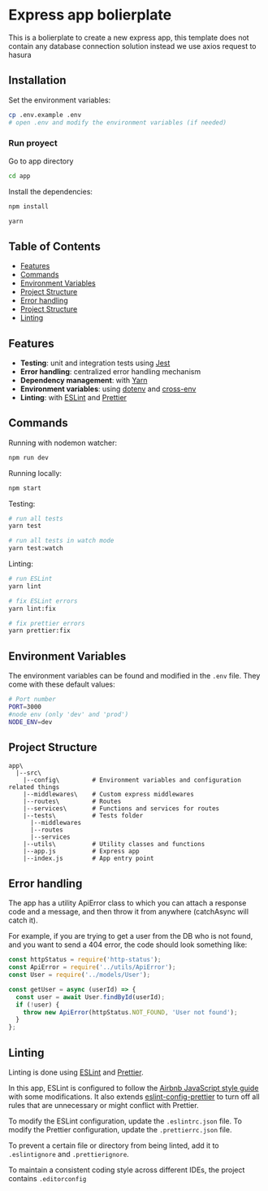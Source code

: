 # Express app bolierplate

This is a bolierplate to create a new express app, this template does not contain any database connection solution instead we use axios request to hasura


## Installation

Set the environment variables:

```bash
cp .env.example .env
# open .env and modify the environment variables (if needed)
```

### Run proyect

Go to app directory

```bash
cd app
```

Install the dependencies:
```bash
npm install
```

```bash
yarn
```

## Table of Contents

- [Features](#features)
- [Commands](#commands)
- [Environment Variables](#environment-variables)
- [Project Structure](#project-structure)
- [Error handling](#error-handling)
- [Project Structure](#project-structure)
- [Linting](#linting)
## Features
- **Testing**: unit and integration tests using [Jest](https://jestjs.io)
- **Error handling**: centralized error handling mechanism
- **Dependency management**: with [Yarn](https://yarnpkg.com)
- **Environment variables**: using [dotenv](https://github.com/motdotla/dotenv) and [cross-env](https://github.com/kentcdodds/cross-env#readme)
- **Linting**: with [ESLint](https://eslint.org) and [Prettier](https://prettier.io)


## Commands

Running with nodemon watcher:

```bash
npm run dev
```
Running locally:

```bash
npm start
```

Testing:

```bash
# run all tests
yarn test

# run all tests in watch mode
yarn test:watch
```

Linting:

```bash
# run ESLint
yarn lint

# fix ESLint errors
yarn lint:fix

# fix prettier errors
yarn prettier:fix
```


## Environment Variables

The environment variables can be found and modified in the `.env` file. They come with these default values:

```bash
# Port number
PORT=3000
#node env (only 'dev' and 'prod')
NODE_ENV=dev
```

## Project Structure

```
app\
  |--src\
    |--config\         # Environment variables and configuration related things
    |--middlewares\    # Custom express middlewares
    |--routes\         # Routes
    |--services\       # Functions and services for routes
    |--tests\          # Tests folder
      |--middlewares   
      |--routes
      |--services
    |--utils\          # Utility classes and functions
    |--app.js          # Express app
    |--index.js        # App entry point
```

## Error handling
The app has a utility ApiError class to which you can attach a response code and a message, and then throw it from anywhere (catchAsync will catch it).

For example, if you are trying to get a user from the DB who is not found, and you want to send a 404 error, the code should look something like:

```javascript
const httpStatus = require('http-status');
const ApiError = require('../utils/ApiError');
const User = require('../models/User');

const getUser = async (userId) => {
  const user = await User.findById(userId);
  if (!user) {
    throw new ApiError(httpStatus.NOT_FOUND, 'User not found');
  }
};
```
## Linting

Linting is done using [ESLint](https://eslint.org/) and [Prettier](https://prettier.io).

In this app, ESLint is configured to follow the [Airbnb JavaScript style guide](https://github.com/airbnb/javascript/tree/master/packages/eslint-config-airbnb-base) with some modifications. It also extends [eslint-config-prettier](https://github.com/prettier/eslint-config-prettier) to turn off all rules that are unnecessary or might conflict with Prettier.

To modify the ESLint configuration, update the `.eslintrc.json` file. To modify the Prettier configuration, update the `.prettierrc.json` file.

To prevent a certain file or directory from being linted, add it to `.eslintignore` and `.prettierignore`.

To maintain a consistent coding style across different IDEs, the project contains `.editorconfig`
